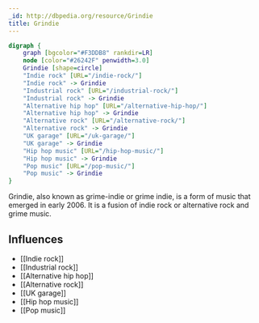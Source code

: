 ```yaml
---
_id: http://dbpedia.org/resource/Grindie
title: Grindie
---
```


```dot
digraph {
	graph [bgcolor="#F3DDB8" rankdir=LR]
	node [color="#26242F" penwidth=3.0]
	Grindie [shape=circle]
	"Indie rock" [URL="/indie-rock/"]
	"Indie rock" -> Grindie
	"Industrial rock" [URL="/industrial-rock/"]
	"Industrial rock" -> Grindie
	"Alternative hip hop" [URL="/alternative-hip-hop/"]
	"Alternative hip hop" -> Grindie
	"Alternative rock" [URL="/alternative-rock/"]
	"Alternative rock" -> Grindie
	"UK garage" [URL="/uk-garage/"]
	"UK garage" -> Grindie
	"Hip hop music" [URL="/hip-hop-music/"]
	"Hip hop music" -> Grindie
	"Pop music" [URL="/pop-music/"]
	"Pop music" -> Grindie
}
```

Grindie, also known as grime-indie or grime indie, is a form of music that emerged in early 2006. It is a fusion of indie rock or alternative rock and grime music.

## Influences

- [[Indie rock]]
- [[Industrial rock]]
- [[Alternative hip hop]]
- [[Alternative rock]]
- [[UK garage]]
- [[Hip hop music]]
- [[Pop music]]
